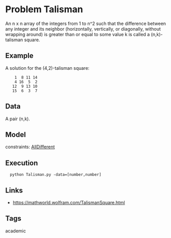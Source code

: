 # Problem Talisman

An n x n array  of the integers from 1 to n^2 such that the difference between any integer
and its neighbor (horizontally, vertically, or diagonally, without wrapping around)
is greater than or equal to some value k is called a (n,k)-talisman square.

## Example
  A solution for the (4,2)-talisman square:
  ```
      1  8 11 14
      4 16  5  2
     12  9 13 10
     15  6  3  7
  ```

## Data
  A pair (n,k).

## Model
  constraints: [AllDifferent](http://pycsp.org/documentation/constraints/AllDifferent)

## Execution
```
  python Talisman.py -data=[number,number]
```

## Links
  - https://mathworld.wolfram.com/TalismanSquare.html

## Tags
  academic
